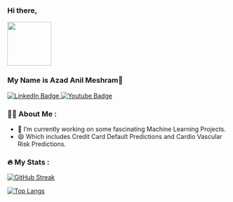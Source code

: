### Hi there,
<div id="header" align="left">
  <img src="https://media.giphy.com/media/M9gbBd9nbDrOTu1Mqx/giphy.gif" width="100"/>
</div>


### My Name is Azad Anil Meshram👋


<div id="badges">
  <a href="https://www.linkedin.com/in/azad-meshram-7846b4212/">
    <img src="https://img.shields.io/badge/LinkedIn-blue?style=for-the-badge&logo=linkedin&logoColor=white" alt="LinkedIn Badge"/>
  </a>
  <a href="https://www.youtube.com/@azadmeshram/featured">
    <img src="https://img.shields.io/badge/YouTube-red?style=for-the-badge&logo=youtube&logoColor=white" alt="Youtube Badge"/>
  </a>
</div>
<img src="https://komarev.com/ghpvc/?username=Azad-Me&style=flat-square&color=blue" alt=""/>



### :technologist: About Me :
- 🔭 I’m currently working on some fascinating Machine Learning Projects.
- 😄 Which includes Credit Card Default Predictions and Cardio Vascular Risk Predictions.



### :fire: My Stats :

[![GitHub Streak](http://github-readme-streak-stats.herokuapp.com?user=Azad-Me&theme=dark&background=000000)](https://git.io/streak-stats)

[![Top Langs](https://github-readme-stats.vercel.app/api/top-langs/?username=Azad-Me&layout=compact&theme=vision-friendly-dark)](https://github.com/anuraghazra/github-readme-stats)
